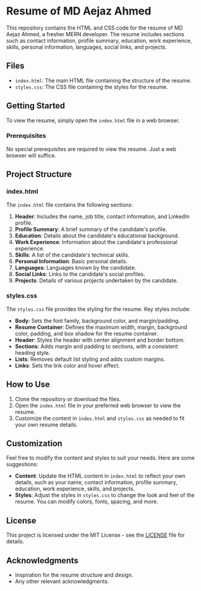 # Resume of MD Aejaz Ahmed

This repository contains the HTML and CSS code for the resume of MD Aejaz Ahmed, a fresher MERN developer. The resume includes sections such as contact information, profile summary, education, work experience, skills, personal information, languages, social links, and projects.

## Files

- `index.html`: The main HTML file containing the structure of the resume.
- `styles.css`: The CSS file containing the styles for the resume.

## Getting Started

To view the resume, simply open the `index.html` file in a web browser.

### Prerequisites

No special prerequisites are required to view the resume. Just a web browser will suffice.

## Project Structure

### index.html

The `index.html` file contains the following sections:

1. **Header**: Includes the name, job title, contact information, and LinkedIn profile.
2. **Profile Summary**: A brief summary of the candidate's profile.
3. **Education**: Details about the candidate's educational background.
4. **Work Experience**: Information about the candidate's professional experience.
5. **Skills**: A list of the candidate's technical skills.
6. **Personal Information**: Basic personal details.
7. **Languages**: Languages known by the candidate.
8. **Social Links**: Links to the candidate's social profiles.
9. **Projects**: Details of various projects undertaken by the candidate.

### styles.css

The `styles.css` file provides the styling for the resume. Key styles include:

- **Body**: Sets the font family, background color, and margin/padding.
- **Resume Container**: Defines the maximum width, margin, background color, padding, and box shadow for the resume container.
- **Header**: Styles the header with center alignment and border bottom.
- **Sections**: Adds margin and padding to sections, with a consistent heading style.
- **Lists**: Removes default list styling and adds custom margins.
- **Links**: Sets the link color and hover effect.

## How to Use

1. Clone the repository or download the files.
2. Open the `index.html` file in your preferred web browser to view the resume.
3. Customize the content in `index.html` and `styles.css` as needed to fit your own resume details.

## Customization

Feel free to modify the content and styles to suit your needs. Here are some suggestions:

- **Content**: Update the HTML content in `index.html` to reflect your own details, such as your name, contact information, profile summary, education, work experience, skills, and projects.
- **Styles**: Adjust the styles in `styles.css` to change the look and feel of the resume. You can modify colors, fonts, spacing, and more.

## License

This project is licensed under the MIT License - see the [LICENSE](LICENSE) file for details.

## Acknowledgments

- Inspiration for the resume structure and design.
- Any other relevant acknowledgments.

